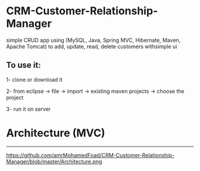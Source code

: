 # CRM-Customer-Relationship-Manager

simple CRUD app using (MySQL, Java, Spring MVC, Hibernate, Maven, Apache Tomcat) to add, update, read, delete customers withsimple ui

To use it:
---------

1- clone or download it

2- from eclipse -> file -> import -> existing maven projects -> choose the project

3- run it on server


# Architecture (MVC)
--------------------
https://github.com/amrMohamedFoad/CRM-Customer-Relationship-Manager/blob/master/Architecture.png
